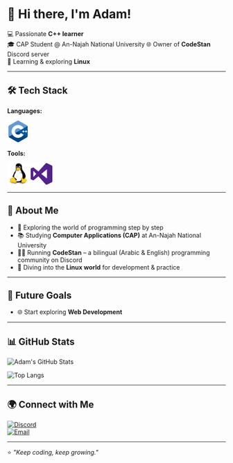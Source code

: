 # 👋 Hi there, I'm Adam!  

💻 Passionate **C++ learner**  
🎓 CAP Student @ An-Najah National University
🌐 Owner of **CodeStan** Discord server  
🐧 Learning & exploring **Linux**  

---
## 🛠️ Tech Stack

**Languages:**  
<p float="left">
  <img src="https://raw.githubusercontent.com/devicons/devicon/master/icons/cplusplus/cplusplus-original.svg" width="50" title="C++" />
</p> 
 
**Tools:**
<p float="left">
  <img src="https://raw.githubusercontent.com/devicons/devicon/master/icons/linux/linux-original.svg" width="50" title="Linux" />
  <img src="https://raw.githubusercontent.com/devicons/devicon/master/icons/visualstudio/visualstudio-plain.svg" width="50" title="VS Code" />
</p>



---

## 📌 About Me  
- 🚀 Exploring the world of programming step by step  
- 📚 Studying **Computer Applications (CAP)** at An-Najah National University  
- 👨‍💻 Running **CodeStan** – a bilingual (Arabic & English) programming community on Discord  
- 🐧 Diving into the **Linux world** for development & practice  

---

## 🎯 Future Goals  
- 🌐 Start exploring **Web Development**  

---

## 📊 GitHub Stats  
![Adam's GitHub Stats](https://github-readme-stats.vercel.app/api?username=adamsaa1300&show_icons=true&theme=radical)  

![Top Langs](https://github-readme-stats.vercel.app/api/top-langs/?username=adamsaa1300&layout=compact&theme=radical)  

---

## 🌍 Connect with Me  
[![Discord](https://img.shields.io/badge/Discord-5865F2?style=for-the-badge&logo=discord&logoColor=white)](https://discord.gg/4UcKmza59J)  
[![Email](https://img.shields.io/badge/Email-D14836?style=for-the-badge&logo=gmail&logoColor=white)](mailto:adamsaa1300@gmail.com)  

---
⭐️ *"Keep coding, keep growing."*
